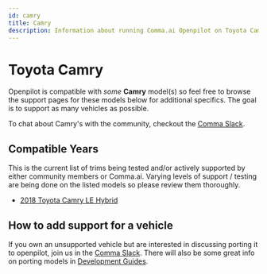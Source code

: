 ```yaml
---
id: camry
title: Camry
description: Information about running Comma.ai Openpilot on Toyota Camry vehicles.
---
```

# Toyota Camry

Openpilot is compatible with *some* **Camry** model(s) so feel free to browse the support pages for these models below for additional specifics.
The goal is to support as many vehicles as possible.

To chat about Camry's with the community, checkout  the [Comma Slack](https://slack.comma.ai).

## Compatible Years

This is the current list of trims being tested and/or actively supported by either community members or Comma.ai.
Varying levels of support / testing are being done on the listed models so please review them thoroughly.

* [2018 Toyota Camry LE Hybrid](/vehicles/toyota/camry/2018-toyota-camry-le-hybrid.html)

## How to add support for a vehicle

If you own an unsupported vehicle but are interested in discussing porting it to openpilot, join us in the [Comma Slack](https://slack.comma.ai).
There will also be some great info on porting models in [Development Guides](../../development/guides/).

